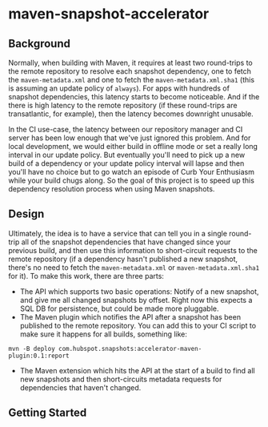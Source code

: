 # maven-snapshot-accelerator

## Background

Normally, when building with Maven, it requires at least two round-trips to the remote repository to resolve each snapshot dependency, one to fetch the `maven-metadata.xml` and one to fetch the `maven-metadata.xml.sha1` (this is assuming an update policy of `always`). For apps with hundreds of snapshot dependencies, this latency starts to become noticeable. And if the there is high latency to the remote repository (if these round-trips are transatlantic, for example), then the latency becomes downright unusable.

In the CI use-case, the latency between our repository manager and CI server has been low enough that we've just ignored this problem. And for local development, we would either build in offline mode or set a really long interval in our update policy. But eventually you'll need to pick up a new build of a dependency or your update policy interval will lapse and then you'll have no choice but to go watch an episode of Curb Your Enthusiasm while your build chugs along. So the goal of this project is to speed up this dependency resolution process when using Maven snapshots.

## Design

Ultimately, the idea is to have a service that can tell you in a single round-trip all of the snapshot dependencies that have changed since your previous build, and then use this information to short-circuit requests to the remote repository (if a dependency hasn't published a new snapshot, there's no need to fetch the `maven-metadata.xml` or `maven-metadata.xml.sha1` for it). To make this work, there are three parts:

- The API which supports two basic operations: Notify of a new snapshot, and give me all changed snapshots by offset. Right now this expects a SQL DB for persistence, but could be made more pluggable.
- The Maven plugin which notifies the API after a snapshot has been published to the remote repository. You can add this to your CI script to make sure it happens for all builds, something like: 

`mvn -B deploy com.hubspot.snapshots:accelerator-maven-plugin:0.1:report`
- The Maven extension which hits the API at the start of a build to find all new snapshots and then short-circuits metadata requests for dependencies that haven't changed.

## Getting Started
